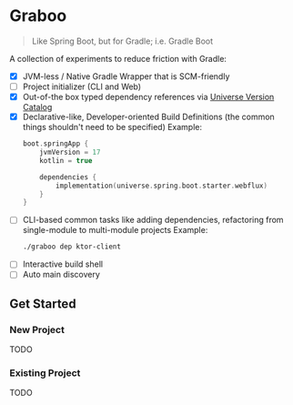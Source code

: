 # Graboo

> Like Spring Boot, but for Gradle; i.e. Gradle Boot

A collection of experiments to reduce friction with Gradle:

- [x] JVM-less / Native Gradle Wrapper that is SCM-friendly
- [ ] Project initializer (CLI and Web)
- [x] Out-of-the box typed dependency references via [Universe Version Catalog](https://github.com/jamesward/kotlin-universe-catalog)
- [x] Declarative-like, Developer-oriented Build Definitions (the common things shouldn't need to be specified)
    Example:
    ```kotlin
    boot.springApp {
        jvmVersion = 17
        kotlin = true

        dependencies {
            implementation(universe.spring.boot.starter.webflux)
        }
    }
    ```
- [ ] CLI-based common tasks like adding dependencies, refactoring from single-module to multi-module projects
    Example:
    ```bash
    ./graboo dep ktor-client
    ```
- [ ] Interactive build shell
- [ ] Auto main discovery

## Get Started

### New Project

TODO

### Existing Project

TODO

